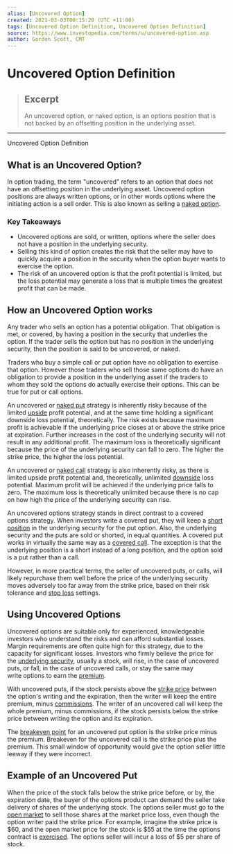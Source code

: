 ```yaml
---
alias: [Uncovered Option]
created: 2021-03-03T00:15:20 (UTC +11:00)
tags: [Uncovered Option Definition, Uncovered Option Definition]
source: https://www.investopedia.com/terms/u/uncovered-option.asp
author: Gordon Scott, CMT
---
```


# Uncovered Option Definition

> ## Excerpt
> An uncovered option, or naked option, is an options position that is not backed by an offsetting position in the underlying asset.

---

Uncovered Option Definition
## What is an Uncovered Option?

In option trading, the term "uncovered" refers to an option that does not have an offsetting position in the underlying asset. Uncovered option positions are always written options, or in other words options where the initiating action is a sell order. This is also known as selling a [naked option](https://www.investopedia.com/terms/n/nakedoption.asp).

### Key Takeaways

-   Uncovered options are sold, or written, options where the seller does not have a position in the underlying security.
-   Selling this kind of option creates the risk that the seller may have to quickly acquire a position in the security when the option buyer wants to exercise the option.
-   The risk of an uncovered option is that the profit potential is limited, but the loss potential may generate a loss that is multiple times the greatest profit that can be made.

## How an Uncovered Option works

Any trader who sells an option has a potential obligation. That obligation is met, or covered, by having a position in the security that underlies the option. If the trader sells the option but has no position in the underlying security, then the position is said to be uncovered, or naked.

Traders who buy a simple call or put option have no obligation to exercise that option. However those traders who sell those same options do have an obligation to provide a position in the underlying asset if the traders to whom they sold the options do actually exercise their options. This can be true for put or call options.

An uncovered or [naked put](https://www.investopedia.com/terms/n/nakedput.asp) strategy is inherently risky because of the limited [upside](https://www.investopedia.com/terms/u/upside.asp) profit potential, and at the same time holding a significant downside loss potential, theoretically. The risk exists because maximum profit is achievable if the underlying price closes at or above the strike price at expiration. Further increases in the cost of the underlying security will not result in any additional profit. The maximum loss is theoretically significant because the price of the underlying security can fall to zero. The higher the strike price, the higher the loss potential.

An uncovered or [naked call](https://www.investopedia.com/terms/n/nakedcall.asp) strategy is also inherently risky, as there is limited upside profit potential and, theoretically, unlimited [downside](https://www.investopedia.com/terms/d/downside.asp) loss potential. Maximum profit will be achieved if the underlying price falls to zero. The maximum loss is theoretically unlimited because there is no cap on how high the price of the underlying security can rise.

An uncovered options strategy stands in direct contrast to a covered options strategy. When investors write a covered put, they will keep a [short position](https://www.investopedia.com/terms/s/short.asp) in the underlying security for the put option. Also, the underlying security and the puts are sold or shorted, in equal quantities. A covered put works in virtually the same way as a [covered call](https://www.investopedia.com/terms/c/coveredcall.asp). The exception is that the underlying position is a short instead of a long position, and the option sold is a put rather than a call.

However, in more practical terms, the seller of uncovered puts, or calls, will likely repurchase them well before the price of the underlying security moves adversely too far away from the strike price, based on their risk tolerance and [stop loss](https://www.investopedia.com/terms/s/stop-lossorder.asp) settings.

## Using Uncovered Options

Uncovered options are suitable only for experienced, knowledgeable investors who understand the risks and can afford substantial losses. Margin requirements are often quite high for this strategy, due to the capacity for significant losses. Investors who firmly believe the price for the [underlying security](https://www.investopedia.com/terms/u/underlying-security.asp), usually a stock, will rise, in the case of uncovered puts, or fall, in the case of uncovered calls, or stay the same may write options to earn the [premium](https://www.investopedia.com/terms/p/premium.asp).

With uncovered puts, if the stock persists above the [strike price](https://www.investopedia.com/terms/s/strikeprice.asp) between the option's writing and the expiration, then the writer will keep the entire premium, minus [commissions](https://www.investopedia.com/terms/c/commission.asp). The writer of an uncovered call will keep the whole premium, minus commissions, if the stock persists below the strike price between writing the option and its expiration.

The [breakeven point](https://www.investopedia.com/terms/b/breakevenpoint.asp) for an uncovered put option is the strike price minus the premium. Breakeven for the uncovered call is the strike price plus the premium. This small window of opportunity would give the option seller little leeway if they were incorrect.

## Example of an Uncovered Put

When the price of the stock falls below the strike price before, or by, the expiration date, the buyer of the options product can demand the seller take delivery of shares of the underlying stock. The options seller must go to the [open market](https://www.investopedia.com/terms/o/open-market.asp) to sell those shares at the market price loss, even though the option writer paid the strike price. For example, imagine the strike price is $60, and the open market price for the stock is $55 at the time the options contract is [exercised](https://www.investopedia.com/terms/e/exercise.asp). The options seller will incur a loss of $5 per share of stock.
